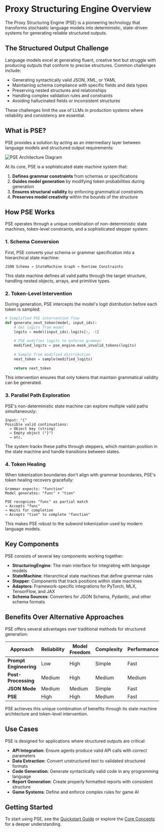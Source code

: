 # Proxy Structuring Engine Overview

The Proxy Structuring Engine (PSE) is a pioneering technology that transforms stochastic language models into deterministic, state-driven systems for generating reliable structured outputs.

## The Structured Output Challenge

Language models excel at generating fluent, creative text but struggle with producing outputs that conform to precise structures. Common challenges include:

- Generating syntactically valid JSON, XML, or YAML
- Maintaining schema compliance with specific fields and data types
- Preserving nested structures and relationships
- Handling complex validation rules and constraints
- Avoiding hallucinated fields or inconsistent structures

These challenges limit the use of LLMs in production systems where reliability and consistency are essential.

## What is PSE?

PSE provides a solution by acting as an intermediary layer between language models and structured output requirements:

![PSE Architecture Diagram](../assets/images/pse-architecture.svg)

At its core, PSE is a sophisticated state machine system that:

1. **Defines grammar constraints** from schemas or specifications
2. **Guides model generation** by modifying token probabilities during generation
3. **Ensures structural validity** by enforcing grammatical constraints
4. **Preserves model creativity** within the bounds of the structure

## How PSE Works

PSE operates through a unique combination of non-deterministic state machines, token-level constraints, and a sophisticated stepper system:

### 1. Schema Conversion

First, PSE converts your schema or grammar specification into a hierarchical state machine:

```
JSON Schema → StateMachine Graph → Runtime Constraints
```

This state machine defines all valid paths through the target structure, handling nested objects, arrays, and primitive types.

### 2. Token-Level Intervention

During generation, PSE intercepts the model's logit distribution before each token is sampled:

```python
# Simplified PSE intervention flow
def generate_next_token(model, input_ids):
    # Get logits from model
    logits = model(input_ids).logits[:, -1]
    
    # PSE modifies logits to enforce grammar
    modified_logits = pse_engine.mask_invalid_tokens(logits)
    
    # Sample from modified distribution
    next_token = sample(modified_logits)
    
    return next_token
```

This intervention ensures that only tokens that maintain grammatical validity can be generated.

### 3. Parallel Path Exploration

PSE's non-deterministic state machine can explore multiple valid paths simultaneously:

```
Input: "{"
Possible valid continuations: 
  → Object key (string)
  → Empty object ("}") 
  → etc.
```

The system tracks these paths through steppers, which maintain position in the state machine and handle transitions between states.

### 4. Token Healing

When tokenization boundaries don't align with grammar boundaries, PSE's token healing recovers gracefully:

```
Grammar expects: "function"
Model generates: "func" + "tion"

PSE recognizes "func" as partial match
→ Accepts "func"
→ Waits for completion
→ Accepts "tion" to complete "function"
```

This makes PSE robust to the subword tokenization used by modern language models.

## Key Components

PSE consists of several key components working together:

- **StructuringEngine**: The main interface for integrating with language models
- **StateMachine**: Hierarchical state machines that define grammar rules
- **Stepper**: Components that track positions within state machines
- **Adapters**: Framework-specific integrations for PyTorch, MLX, TensorFlow, and JAX
- **Schema Sources**: Converters for JSON Schema, Pydantic, and other schema formats

## Benefits Over Alternative Approaches

PSE offers several advantages over traditional methods for structured generation:

| Approach | Reliability | Model Freedom | Complexity | Performance |
|----------|-------------|--------------|------------|-------------|
| **Prompt Engineering** | Low | High | Simple | Fast |
| **Post-Processing** | Medium | High | Medium | Medium |
| **JSON Mode** | Medium | Medium | Simple | Fast |
| **PSE** | High | High | Medium | Fast |

PSE achieves this unique combination of benefits through its state machine architecture and token-level intervention.

## Use Cases

PSE is designed for applications where structured outputs are critical:

- **API Integration**: Ensure agents produce valid API calls with correct parameters
- **Data Extraction**: Convert unstructured text to validated structured formats
- **Code Generation**: Generate syntactically valid code in any programming language
- **Report Generation**: Create properly formatted reports with consistent structure
- **Game Systems**: Define and enforce complex rules for game AI

## Getting Started

To start using PSE, see the [Quickstart Guide](../getting-started/quickstart.md) or explore the [Core Concepts](../core-concepts/state-machine.md) for a deeper understanding.